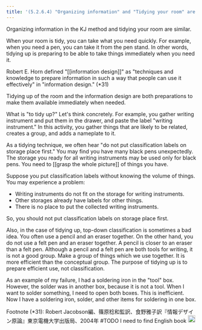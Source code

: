 ```yaml
---
title: '(5.2.6.4) "Organizing information" and "Tidying your room" are similar'
---
```


Organizing information in the KJ method and tidying your room are similar.

When your room is tidy, you can take what you need quickly. For example, when you need a pen, you can take it from the pen stand. In other words, tidying up is preparing to be able to take things immediately when you need it.

Robert E. Horn defined "[[information design]]" as "techniques and knowledge to prepare information in such a way that people can use it effectively" in "information design." (*31)

Tidying up of the room and the information design are both preparations to make them available immediately when needed.

What is "to tidy up?" Let's think concretely. For example, you gather writing instrument and put them in the drawer, and paste the label "writing instrument." In this activity, you gather things that are likely to be related, creates a group, and adds a nameplate to it.

As a tidying technique, we often hear "do not put classification labels on storage place first." You may find you have many black pens unexpectedly. The storage you ready for all writing instruments may be used only for black pens. You need to [[grasp the whole picture]] of things you have.

Suppose you put classification labels without knowing the volume of things. You may experience a problem:

- Writing instruments do not fit on the storage for writing instruments.
- Other storages already have labels for other things.
- There is no place to put the collected writing instruments.

So, you should not put classification labels on storage place first.

Also, in the case of tidying up, top-down classification is sometimes a bad idea. You often use a pencil and an eraser together. On the other hand, you do not use a felt pen and an eraser together. A pencil is closer to an eraser than a felt pen. Although a pencil and a felt pen are both tools for writing, it is not a good group. Make a group of things which we use together. It is more efficient than the conceptual group. The purpose of tidying up is to prepare efficient use, not classification.

As an example of my failure, I had a soldering iron in the "tool" box. However, the solder was in another box, because it is not a tool. When I want to solder something, I need to open both boxes. This is inefficient. Now I have a soldering iron, solder, and other items for soldering in one box.

Footnote (*31): Robert  Jacobson編、篠原稔和監訳、食野雅子訳『情報デザイン原論』東京電機大学出版局、2004年 #TODO I need to find English book
<img src='https://scrapbox.io/api/pages/nishio-en/en/icon' alt='en.icon' height="19.5"/>